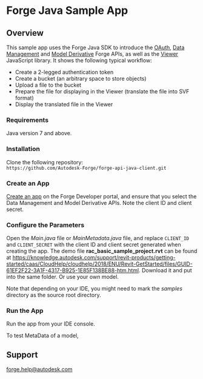 # Forge Java Sample App

## Overview
This sample app uses the Forge Java SDK to introduce the [OAuth](https://developer.autodesk.com/en/docs/oauth/v2/overview/), [Data Management](https://developer.autodesk.com/en/docs/data/v2/overview/) and [Model Derivative](https://developer.autodesk.com/en/docs/model-derivative/v2/overview/) Forge APIs, as well as the [Viewer](https://developer.autodesk.com/en/docs/viewer/v2/overview/) JavaScript library. It shows the following typical workflow:

* Create a 2-legged authentication token
* Create a bucket (an arbitrary space to store objects)
* Upload a file to the bucket
* Prepare the file for displaying in the Viewer (translate the file into SVF format)
* Display the translated file in the Viewer

### Requirements
Java version 7 and above.

### Installation
Clone the following repository:<br />
    ```https://github.com/Autodesk-Forge/forge-api-java-client.git```


### Create an App

[Create an app](https://developer.autodesk.com/en/docs/oauth/v2/tutorials/create-app/) on the Forge Developer portal, and ensure that you select the Data Management and Model Derivative APIs. Note the client ID and client secret.

### Configure the Parameters

Open the *Main.java* file or  *MainMetadata.java* file, and replace `CLIENT_ID` and `CLIENT_SECRET` with the client ID and client secret generated when creating the app.
The demo file **rac_basic_sample_project.rvt** can be found at https://knowledge.autodesk.com/support/revit-products/getting-started/caas/CloudHelp/cloudhelp/2018/ENU/Revit-GetStarted/files/GUID-61EF2F22-3A1F-4317-B925-1E85F138BE88-htm.html.
Download it and put into the same folder. Or use your own model.

Note that depending on your IDE, you might need to mark the *samples* directory as the source root directory.

### Run the App
Run the app from your IDE console.

To test MetaData of a model,

## Support
forge.help@autodesk.com
